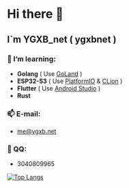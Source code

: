 # Hi there 👋

## **I`m YGXB_net ( ygxbnet )**

### 🌱 I’m learning: 

- **Golang** ( Use [GoLand](https://www.jetbrains.com/go/) )
- **ESP32-S3** ( Use [PlatformIO](https://platformio.org/) & [CLion](https://www.jetbrains.com/clion/) )
- **Flutter** ( Use [Android Studio](https://developer.android.com/studio) )
- **Rust**

### 📫 E-mail: 

- me@ygxb.net

### 💬 QQ: 

- 3040809965

[![Top Langs](https://github-readme-stats.vercel.app/api/top-langs/?username=ygxbnet&layout=compact)](https://github.com/ygxbnet)
